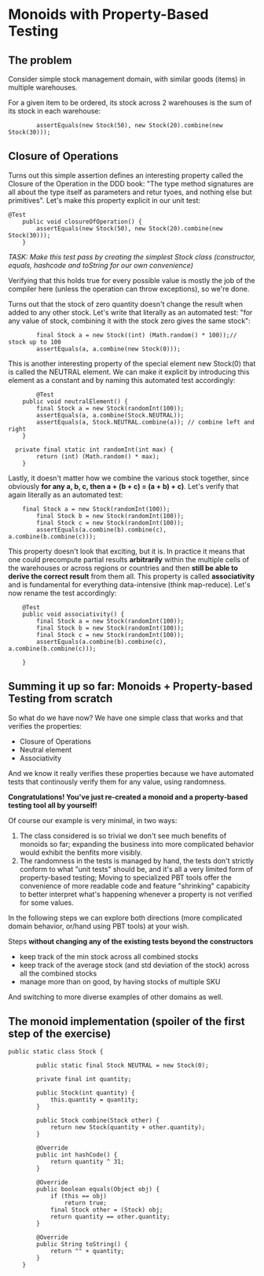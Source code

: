 # Monoids with Property-Based Testing

## The problem

Consider simple stock management domain, with similar goods (items) in multiple warehouses.

For a given item to be ordered, its stock across 2 warehouses is the sum of its stock in each warehouse:

```
		assertEquals(new Stock(50), new Stock(20).combine(new Stock(30)));
```
## Closure of Operations

Turns out this simple assertion defines an interesting property called the Closure of the Operation in the DDD book: "The type method signatures are all about the type itself as parameters and retur tyoes, and nothing else but primitives". Let's make this property explicit in our unit test:

```
@Test
	public void closureOfOperation() {
		assertEquals(new Stock(50), new Stock(20).combine(new Stock(30)));
	}
```

*TASK: Make this test pass by creating the simplest Stock class (constructor, equals, hashcode and toString for our own convenience)*

Verifying that this holds true for every possible value is mostly the job of the compiler here (unless the operation can throw exceptions), so we're done.

Turns out that the stock of zero quantity doesn't change the result when added to any other stock. Let's write that literally as an automated test: "for any value of stock, combining it with the stock zero gives the same stock":

```
		final Stock a = new Stock((int) (Math.random() * 100));// stock up to 100
		assertEquals(a, a.combine(new Stock(0)));
```

This is another interesting property of the special element new Stock(0) that is called the NEUTRAL element. We can make it explicit by introducing this element as a constant and by naming this automated test accordingly:

```
		@Test
	public void neutralElement() {
		final Stock a = new Stock(randomInt(100));
		assertEquals(a, a.combine(Stock.NEUTRAL));
		assertEquals(a, Stock.NEUTRAL.combine(a)); // combine left and right
	}
  
  private final static int randomInt(int max) {
		return (int) (Math.random() * max);
	}
```

Lastly, it doesn't matter how we combine the various stock together, since obviously **for any a, b, c, then a + (b + c) = (a + b) + c)**. Let's verify that again literally as an automated test:

```
    final Stock a = new Stock(randomInt(100));
		final Stock b = new Stock(randomInt(100));
		final Stock c = new Stock(randomInt(100));
		assertEquals(a.combine(b).combine(c), a.combine(b.combine(c)));
```

This property doesn't look that exciting, but it is. In practice it means that one could precompute partial results **arbitrarily** within the multiple cells of the warehouses or across regions or countries and then **still be able to derive the correct result** from them all. This property is called **associativity** and is fundamental for everything data-intensive (think map-reduce). Let's now rename the test accordingly:

```
    @Test
	public void associativity() {
		final Stock a = new Stock(randomInt(100));
		final Stock b = new Stock(randomInt(100));
		final Stock c = new Stock(randomInt(100));
		assertEquals(a.combine(b).combine(c), a.combine(b.combine(c)));
		
	}
```

## Summing it up so far: Monoids + Property-based Testing from scratch

So what do we have now? We have one simple class that works and that verifies the properties: 

- Closure of Operations
- Neutral element
- Associativity

And we know it really verifies these properties because we have automated tests that continously verify them for any value, using randomness. 

**Congratulations! You've just re-created a monoid and a property-based testing tool all by yourself!**

Of course our example is very minimal, in two ways:

1. The class considered is so trivial we don't see much benefits of monoids so far; expanding the business into more complicated behavior would exhibit the benfits more visibly.
1. The randomness in the tests is managed by hand, the tests don't strictly conform to what "unit tests" should be, and it's all a very limited form of property-based testing; Moving to specialized PBT tools offer the convenience of more readable code and feature "shrinking" capabicity to better interpret what's happening whenever a property is not verified for some values.

In the following steps we can explore both directions (more complicated domain behavior, or/hand using PBT tools) at your wish.

Steps **without changing any of the existing tests beyond the constructors**

- keep track of the min stock across all combined stocks
- keep track of the average stock (and std deviation of the stock) across all the combined stocks
- manage more than on good, by having stocks of multiple SKU

And switching to more diverse examples of other domains as well.


## The monoid implementation (spoiler of the first step of the exercise)


```
public static class Stock {

		public static final Stock NEUTRAL = new Stock(0);

		private final int quantity;

		public Stock(int quantity) {
			this.quantity = quantity;
		}

		public Stock combine(Stock other) {
			return new Stock(quantity + other.quantity);
		}

		@Override
		public int hashCode() {
			return quantity ^ 31;
		}

		@Override
		public boolean equals(Object obj) {
			if (this == obj)
				return true;
			final Stock other = (Stock) obj;
			return quantity == other.quantity;
		}

		@Override
		public String toString() {
			return "" + quantity;
		}
	}
```
